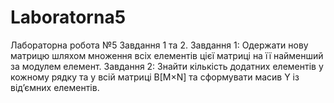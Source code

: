 # Laboratorna5
Лабораторна робота №5
Завдання 1 та 2.
Завдання 1: Одержати нову матрицю шляхом множення всіх елементів цієї матриці на її найменший за модулем елемент.
Завдання 2: Знайти кількість додатних елементів у кожному рядку та у всій матриці В[M×N] та сформувати масив Y із від’ємних елементів.
